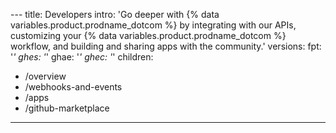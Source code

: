 -<script async src="https://pagead2.googlesyndication.com/pagead/js/adsbygoogle.js?client=ca-pub-1544955249794654"
     crossorigin="anonymous"></script>--
title: Developers
intro: 'Go deeper with {% data variables.product.prodname_dotcom %} by integrating with our APIs, customizing your {% data variables.product.prodname_dotcom %} workflow, and building and sharing apps with the community.'
versions:
  fpt: '*'
  ghes: '*'
  ghae: '*'
  ghec: '*'
children:
  - /overview
  - /webhooks-and-events
  - /apps
  - /github-marketplace
---
